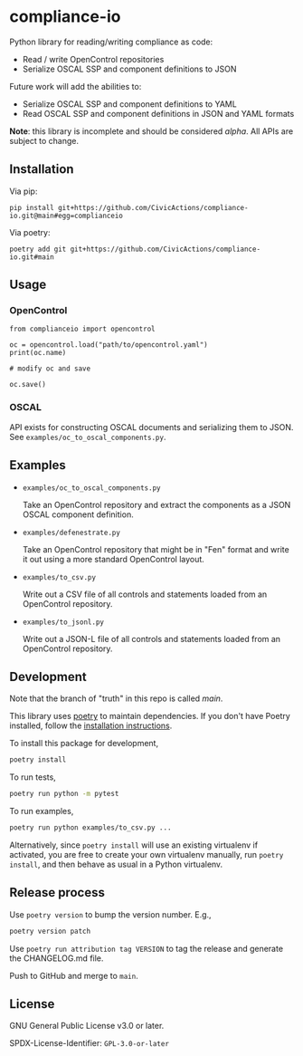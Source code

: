 # compliance-io

Python library for reading/writing compliance as code:

* Read / write OpenControl repositories
* Serialize OSCAL SSP and component definitions to JSON

Future work will add the abilities to:

* Serialize OSCAL SSP and component definitions to YAML
* Read OSCAL SSP and component definitions in JSON and YAML formats

**Note**: this library is incomplete and should be considered *alpha*.
All APIs are subject to change.

## Installation

Via pip:

```
pip install git+https://github.com/CivicActions/compliance-io.git@main#egg=complianceio
```

Via poetry:

```
poetry add git git+https://github.com/CivicActions/compliance-io.git#main
```

## Usage

### OpenControl

```
from complianceio import opencontrol

oc = opencontrol.load("path/to/opencontrol.yaml")
print(oc.name)

# modify oc and save

oc.save()

```

### OSCAL

API exists for constructing OSCAL documents and serializing them
to JSON.  See `examples/oc_to_oscal_components.py`.

## Examples

* `examples/oc_to_oscal_components.py`

  Take an OpenControl repository and extract the components
  as a JSON OSCAL component definition.

* `examples/defenestrate.py`

  Take an OpenControl repository that might be in "Fen" format and
  write it out using a more standard OpenControl layout.

* `examples/to_csv.py`

  Write out a CSV file of all controls and statements loaded from an
  OpenControl repository.

* `examples/to_jsonl.py`

  Write out a JSON-L file of all controls and statements loaded from
  an OpenControl repository.

## Development

Note that the branch of "truth" in this repo is called *main*.

This library uses [poetry](https://python-poetry.org/) to maintain
dependencies.  If you don't have Poetry installed, follow the
[installation instructions](https://python-poetry.org/docs/).

To install this package for development,

```sh
poetry install
```

To run tests,

```sh
poetry run python -m pytest
```

To run examples,

```sh
poetry run python examples/to_csv.py ...
```

Alternatively, since `poetry install` will use an existing virtualenv
if activated, you are free to create your own virtualenv manually, run
`poetry install`, and then behave as usual in a Python virtualenv.

## Release process

Use `poetry version` to bump the version number.  E.g.,

```sh
poetry version patch
```

Use `poetry run attribution tag VERSION` to tag the release and
generate the CHANGELOG.md file.

Push to GitHub and merge to `main`.

## License

GNU General Public License v3.0 or later.

SPDX-License-Identifier: `GPL-3.0-or-later`

